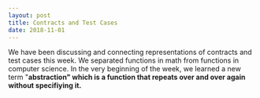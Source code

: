 ```yaml
---
layout: post
title: Contracts and Test Cases
date: 2018-11-01
---
```


We have been discussing and connecting representations of contracts and test cases this week. We separated functions in math from functions in computer science. In the very beginning of the week, we learned a new term "<strong>abstraction<strong/>" which is a function that repeats over and over again without specifiying it.









